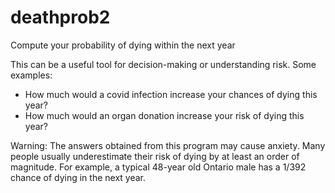 # deathprob2

Compute your probability of dying within the next year

This can be a useful tool for decision-making or understanding risk.  Some examples:

- How much would a covid infection increase your chances of dying this year?
- How much would an organ donation increase your risk of dying this year?

Warning: The answers obtained from this program may cause anxiety.  Many people usually underestimate their risk of dying by at least an order of magnitude.  For example, a typical 48-year old Ontario male has a 1/392 chance of dying in the next year.
